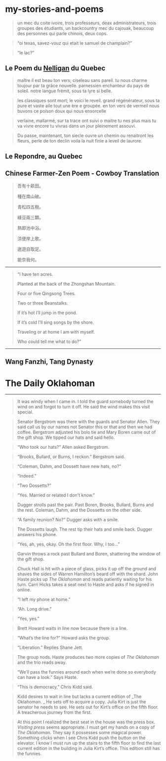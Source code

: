 


# my-stories-and-poems
> un mec du coite ivoire, trois professeurs, deax administrateurs, trois groupes des étudiants, un backcountry mec du cajouak, beaucoup des personnes qui parle chinois, deux cops.

> “oi texas, savez-vouz qui etait le samuel de champlain?” 

> “le lac?” 
## Le Poem du [Nelligan]([url](https://en.wikipedia.org/wiki/%C3%89mile_Nelligan)) du Quebec
> maître il est beau ton vers; ciseleau sans pareil.
> tu nous charme toujour par ta grâce nouvelle.
> parnessien enchanteur du pays de soleil.
> notre langue frémit, sous ta lyre si belle.

> les classiques sont mort; le voici le reveil.
> grand régénérateur, sous ta pure et vaste aile
> tout une ère e groupée. en ton vers de vermeil
> nous buvons ce poison doux qui nous ensorcelle

> verlaine, mallarmé, sur ta trace ont suivi
> o maitre tu nes plus mais tu va vivre encore
> tu vivras dans un jour pleinement assouvi.

> Du passe, maintenant, ton siecle ouvre un chemin
> ou renaitront les fleurs, perle de ton declin
> voila la nuit finie a leveil de laurore.


## Le Repondre, au Quebec


## Chinese Farmer-Zen Poem - Cowboy Translation


> 吾有十畝田。
> 
> 種在南山破。
> 
> 青松四五樹。
> 
> 綠豆兩三顆。
> 
> 熱即池中浴。
> 
> 涼便岸上歌。
> 
> 遨遊自取足。
> 
> 能奈我何。

----
> “I have ten acres.
> 
> Planted at the back of the Zhongshan Mountain.
> 
> Four or five Qingsong Trees.
> 
> Two or three Beanstalks.
> 
> If it’s hot I’ll jump in the pond.
> 
> If it’s cold I’ll sing songs by the shore.
> 
> Traveling or at home I am with myself.
> 
> Who could tell me what to do?”
----
Wang Fanzhi, Tang Dynasty
----
# The Daily Oklahoman
----

 > It was windy when I came in. I told the guard somebody turned the wind on and forgot to turn it off. He said the wind makes this visit special. 

> Senator Bergstrom was there with the guards and Senator Allen. They said call us by our names not Senator this or that and then we had coffee. Bergstrom adjusted his bolo tie and Mary Boren came out of the gift shop. We tipped our hats and said hello. 

> “Who took our hats?” Allen asked Bergstrom. 

> “Brooks, Bullard, or Burns, I reckon.” Bergstrom said. 

 > “Coleman, Dahm, and Dossett have new hats, no?” 

> “Indeed.” 

> “Two Dossetts?”

> “Yes. Married or related I don't know.”

> Dugger strolls past the pair. Past Boren, Brooks, Bullard, Burns and the rest. Coleman, Dahm, and the Dossetts on the other side. 

> “A family reunion? No?” Dugger asks with a smile. 

> The Dossetts laugh. The rest tip their hats and smile back. Dugger answers his phone.

> “Yes, ah, yes, okay. Oh the first floor. Why, I too...”

> Garvin throws a rock past Bullard and Boren, shattering the window of the gift shop.   

> Chuck Hall is hit with a piece of glass, picks it up off the ground and shaves the sides of Warren Hamilton’s beard off with the shard. John Haste picks up _The Oklahoman_ and reads patiently waiting for his turn. Carri Hicks takes a seat next to Haste and asks if he signed in online. 

> “I left my phone at home.”

> “Ah. Long drive.”

> “Yes, yes.”

> Brett Howard waits in line now because there is a line.

> “What’s the line for?” Howard asks the group.

> “Liberation.” Replies Shane Jett.

> The group nods. Haste produces two more copies of _The Oklahoman_ and the trio reads away. 

> “We’ll pass the funnies around each when we’re done so everybody can have a look.” Says Haste. 

> “This is democracy,” Chris Kidd said. 

> Kidd desires to wait in line but lacks a current edition of _The Oklahoman. _ He sets off to acquire a copy. Julia Kirt is just the senator he needs to see. He sets out for Kirt’s office on the fifth floor. A treacherous journey from the first. 

> At this point I realized the best seat in the house was the press box. _Visiting press_ seems appropriate. I must get my hands on a copy of _The Oklahoman_. They say it possesses some magical power. Something clicks when I see Chris Kidd push the button on the elevator. I know I must run up the stairs to the fifth floor to find the last current edition in the building in Julia Kirt’s office. This edition still has the funnies. 
